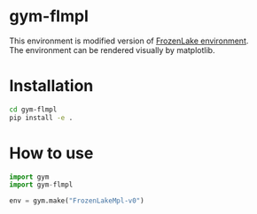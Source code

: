 # gym-flmpl
This environment is modified version of [FrozenLake environment](https://github.com/openai/gym/blob/master/gym/envs/toy_text/frozen_lake.py).  
The environment can be rendered visually by matplotlib.

# Installation
```bash
cd gym-flmpl
pip install -e .
```

# How to use
```python
import gym
import gym-flmpl

env = gym.make("FrozenLakeMpl-v0")
```
